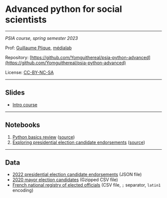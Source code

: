 # Advanced python for social scientists

---

*PSIA course, spring semester 2023*

Prof: [Guillaume Plique](https://github.com/Yomguithereal), [médialab](https://medialab.sciencespo.fr/)

Repository: [https://github.com/Yomguithereal/psia-python-advanced](https://github.com/Yomguithereal/psia-python-advanced)

License: [CC-BY-NC-SA](https://creativecommons.org/licenses/by-nc-sa/4.0/)

<!-- [Final assignment](/psia-python-advanced/assignment) -->

---

## Slides

* [Intro course](/psia-python-advanced/decks/intro)

---

## Notebooks

1. [Python basics review](https://nbviewer.org/github/Yomguithereal/psia-python-advanced/blob/master/notebooks/00_python_basics_review.ipynb) ([source](https://github.com/Yomguithereal/psia-python-advanced/blob/master/notebooks/00_python_basics_review.ipynb))
2. [Exploring presidential election candidate endorsements](https://nbviewer.org/github/Yomguithereal/psia-python-advanced/blob/master/notebooks/01_presidential_candidates_endorsements.ipynb) ([source](https://github.com/Yomguithereal/psia-python-advanced/blob/master/notebooks/01_presidential_candidates_endorsements.ipynb))

---

## Data

* [2022 presidential election candidate endorsements](https://github.com/Yomguithereal/psia-python-advanced/raw/master/data/parrainages.json) (JSON file)
* [2020 mayor election candidates](https://github.com/Yomguithereal/psia-python-advanced/raw/master/data/municipale2020.csv.gz) (Gzipped CSV file)
* [French national registry of elected officials](https://github.com/Yomguithereal/psia-python-advanced/raw/master/data/rne-maires.csv) (CSV file, `;` separator, `latin1` encoding)
